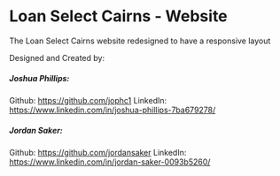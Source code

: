 # Loan Select Cairns - Website

The Loan Select Cairns website redesigned to have a responsive layout

Designed and Created by:

##### Joshua Phillips: 
Github: https://github.com/jophc1
LinkedIn: https://www.linkedin.com/in/joshua-phillips-7ba679278/


##### Jordan Saker:
Github: https://github.com/jordansaker
LinkedIn: https://www.linkedin.com/in/jordan-saker-0093b5260/